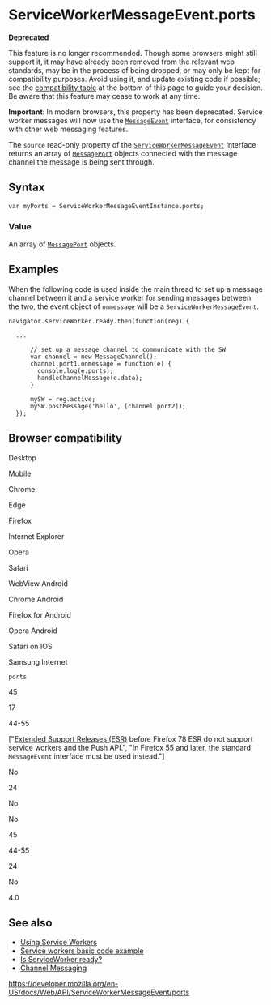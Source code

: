 ServiceWorkerMessageEvent.ports
===============================

**Deprecated**

This feature is no longer recommended. Though some browsers might still support it, it may have already been removed from the relevant web standards, may be in the process of being dropped, or may only be kept for compatibility purposes. Avoid using it, and update existing code if possible; see the [compatibility table](#browser_compatibility) at the bottom of this page to guide your decision. Be aware that this feature may cease to work at any time.

**Important**: In modern browsers, this property has been deprecated. Service worker messages will now use the [`MessageEvent`](../messageevent) interface, for consistency with other web messaging features.

The `source` read-only property of the [`ServiceWorkerMessageEvent`](../serviceworkermessageevent) interface returns an array of [`MessagePort`](../messageport) objects connected with the message channel the message is being sent through.

Syntax
------

    var myPorts = ServiceWorkerMessageEventInstance.ports;

### Value

An array of [`MessagePort`](../messageport) objects.

Examples
--------

When the following code is used inside the main thread to set up a message channel between it and a service worker for sending messages between the two, the event object of `onmessage` will be a `ServiceWorkerMessageEvent`.

    navigator.serviceWorker.ready.then(function(reg) {

      ...

          // set up a message channel to communicate with the SW
          var channel = new MessageChannel();
          channel.port1.onmessage = function(e) {
            console.log(e.ports);
            handleChannelMessage(e.data);
          }

          mySW = reg.active;
          mySW.postMessage('hello', [channel.port2]);
      });

Browser compatibility
---------------------

Desktop

Mobile

Chrome

Edge

Firefox

Internet Explorer

Opera

Safari

WebView Android

Chrome Android

Firefox for Android

Opera Android

Safari on IOS

Samsung Internet

`ports`

45

17

44-55

\["[Extended Support Releases (ESR)](https://www.mozilla.org/en-US/firefox/organizations/) before Firefox 78 ESR do not support service workers and the Push API.", "In Firefox 55 and later, the standard `MessageEvent` interface must be used instead."\]

No

24

No

No

45

44-55

24

No

4.0

See also
--------

-   [Using Service Workers](../service_worker_api/using_service_workers)
-   [Service workers basic code example](https://github.com/mdn/sw-test)
-   [Is ServiceWorker ready?](https://jakearchibald.github.io/isserviceworkerready/)
-   [Channel Messaging](../channel_messaging_api)

<a href="https://developer.mozilla.org/en-US/docs/Web/API/ServiceWorkerMessageEvent/ports" class="_attribution-link">https://developer.mozilla.org/en-US/docs/Web/API/ServiceWorkerMessageEvent/ports</a>
